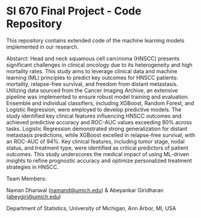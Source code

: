 # SI 670 Final Project - Code Repository

This repository contains extended code of the machine learning models implemented in our research.

Abstarct: Head and neck squamous cell carcinoma (HNSCC) presents significant challenges in clinical oncology due to its heterogeneity and high mortality rates. This study aims to leverage clinical data and machine learning (ML) principles to predict key outcomes for HNSCC patients: mortality, relapse-free survival, and freedom from distant metastasis. Utilizing data sourced from the Cancer Imaging Archive, an extensive pipeline was implemented to ensure robust model training and evaluation. Ensemble and individual classifiers, including XGBoost, Random Forest, and Logistic Regression, were employed to develop predictive models. The study identified key clinical features influencing HNSCC outcomes and achieved predictive accuracy and ROC-AUC values exceeding 90\% across tasks. Logistic Regression demonstrated strong generalization for distant metastasis predictions, while XGBoost excelled in relapse-free survival, with an ROC-AUC of 94\%. Key clinical features, including tumor stage, nodal status, and treatment type, were identified as critical predictors of patient outcomes. This study underscores the medical impact of using ML-driven insights to refine prognostic accuracy and optimize personalized treatment strategies in HNSCC.

Team Members:

Naman Dhariwal (namand@umich.edu) & Abeyankar Giridharan (abeygiri@umich.edu)

Department of Statistics,
University of Michigan,
Ann Arbor, MI, USA
